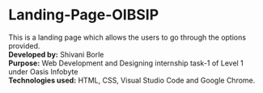 # Landing-Page-OIBSIP
This is a landing page which allows the users to go through the options provided. <br>
<b>Developed by:</b> Shivani Borle <br>
<b>Purpose:</b> Web Development and Designing internship task-1 of Level 1 under Oasis Infobyte <br>
<b>Technologies used:</b> HTML, CSS, Visual Studio Code and Google Chrome. <br>
